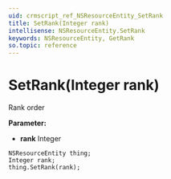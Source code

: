 ```yaml
---
uid: crmscript_ref_NSResourceEntity_SetRank
title: SetRank(Integer rank)
intellisense: NSResourceEntity.SetRank
keywords: NSResourceEntity, GetRank
so.topic: reference
---
```


# SetRank(Integer rank)

Rank order 

**Parameter:** 
 - **rank** Integer

```crmscript
NSResourceEntity thing;
Integer rank;
thing.SetRank(rank);
```

